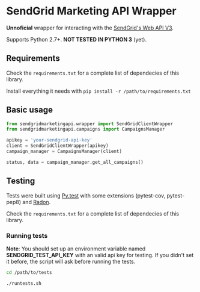 # SendGrid Marketing API Wrapper

**Unnoficial** wrapper for interacting with the [SendGrid's Web API V3](https://sendgrid.com/docs/API_Reference/Web_API_v3/).

Supports Python 2.7+. **NOT TESTED IN PYTHON 3** (yet).

## Requirements

Check the ```requirements.txt``` for a complete list of dependecies of this library.

Install everything it needs with ```pip install -r /path/to/requirements.txt```

## Basic usage

```python
from sendgridmarketingapi.wrapper import SendGridClientWrapper
from sendgridmarketingapi.campaigns import CampaignsManager

apikey = 'your-sendgrid-api-key'
client = SendGridClientWrapper(apikey)
campaign_manager = CampaignsManager(client)

status, data = campaign_manager.get_all_campaigns()
```

## Testing

Tests were built using [Py.test](https://pytest.org/) with some extensions (pytest-cov, pytest-pep8) and [Radon](https://pypi.python.org/pypi/radon).

Check the ```requirements.txt``` for a complete list of dependecies of this library.

### Running tests

**Note**: You should set up an environment variable named **SENDGRID_TEST_API_KEY** with an valid api key for testing. If you didn't set it before, the script will ask before running the tests.

```sh
cd /path/to/tests

./runtests.sh
```
